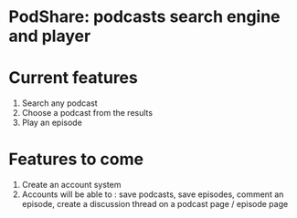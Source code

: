 # PodShare: podcasts search engine and player

# Current features
1. Search any podcast
2. Choose a podcast from the results
3. Play an episode

# Features to come
1. Create an account system
2. Accounts will be able to : save podcasts, save episodes, comment an episode, create a discussion thread on a podcast page / episode page
